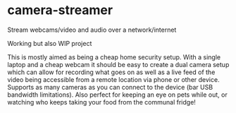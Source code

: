 # camera-streamer
Stream webcams/video and audio over a network/internet

Working but also WIP project

This is mostly aimed as being a cheap home security setup. With a single laptop and a cheap webcam it should be easy to create a dual camera setup which can allow for recording what goes on as well as a live feed of the video being accessible from a remote location via phone or other device. Supports as many cameras as you can connect to the device (bar USB bandwidth limitations). Also perfect for keeping an eye on pets while out, or watching who keeps taking your food from the communal fridge!
